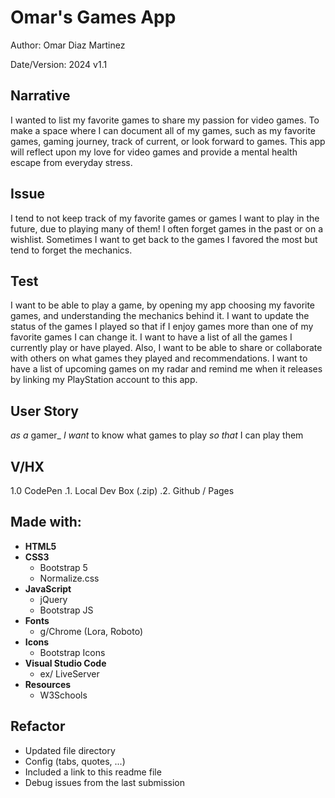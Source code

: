 # Omar's Games App

Author: Omar Diaz Martinez

Date/Version: 2024 v1.1

## Narrative
I wanted to list my favorite games to share my passion for video games. To make a space where I can document all of my games, such as my favorite games, gaming journey, track of current, or look forward to games. This app will reflect upon my love for video games and provide a mental health escape from everyday stress. 

## Issue
I tend to not keep track of my favorite games or games I want to play in the future, due to playing many of them! I often forget games in the past or on a wishlist. Sometimes I want to get back to the games I favored the most but tend to forget the mechanics. 

## Test
I want to be able to play a game, by opening my app choosing my favorite games, and understanding the mechanics behind it. I want to update the status of the games I played so that if I enjoy games more than one of my favorite games I can change it. I want to have a list of all the games I currently play or have played. Also, I want to be able to share or collaborate with others on what games they played and recommendations. I want to have a list of upcoming games on my radar and remind me when it releases by linking my PlayStation account to this app. 

## User Story
_as a_ gamer_ 
_I want_ to know what games to play
_so that_ I can play them

## V/HX
1.0 CodePen
.1. Local Dev Box (.zip)
.2. Github / Pages

## Made with:
- **HTML5**
- **CSS3**
    - Bootstrap 5
    - Normalize.css
- **JavaScript**
    - jQuery
    - Bootstrap JS
- **Fonts**
    - g/Chrome (Lora, Roboto)
- **Icons**
    - Bootstrap Icons
- **Visual Studio Code**
    - ex/ LiveServer
- **Resources**
    - W3Schools

## Refactor
- Updated file directory
- Config (tabs, quotes, ...)
- Included a link to this readme file
- Debug issues from the last submission

